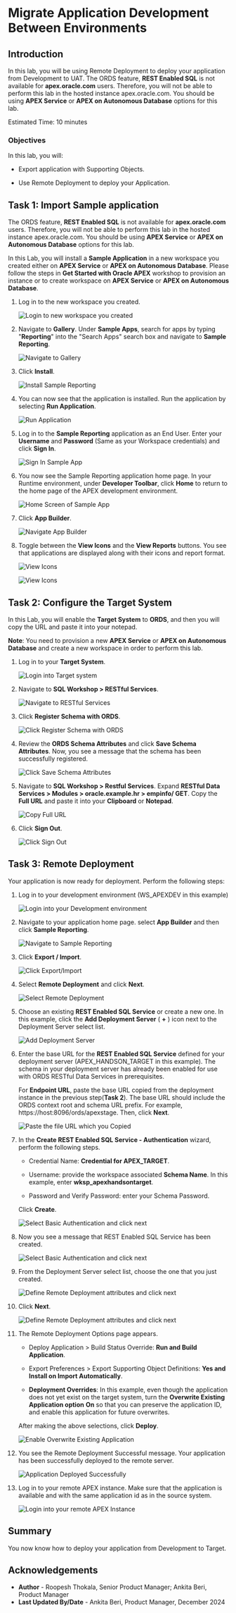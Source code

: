 
# Migrate Application Development Between Environments

## Introduction

In this lab, you will be using Remote Deployment to deploy your application from Development to UAT. The ORDS feature, **REST Enabled SQL** is not available for **apex.oracle.com** users. Therefore, you will not be able to perform this lab in the hosted instance apex.oracle.com. You should be using **APEX Service** or **APEX on Autonomous Database** options for this lab.

Estimated Time: 10 minutes

### Objectives

In this lab, you will:

- Export application with Supporting Objects.

- Use Remote Deployment to deploy your Application.

## Task 1: Import Sample application

The ORDS feature, **REST Enabled SQL** is not available for **apex.oracle.com** users. Therefore, you will not be able to perform this lab in the hosted instance apex.oracle.com. You should be using **APEX Service** or **APEX on Autonomous Database** options for this lab.

In this Lab, you will install a **Sample Application** in a new workspace you created either on **APEX Service** or **APEX on Autonomous Database**. Please follow the steps in **Get Started with Oracle APEX** workshop to provision an instance or to create workspace on **APEX Service** or **APEX on Autonomous Database**.

1. Log in to the new workspace you created.

    ![Login to new workspace you created](images/login-to-dev.png " ")

2. Navigate to **Gallery**. Under **Sample Apps**, search for apps by typing "**Reporting**" into the "Search Apps" search box and navigate to **Sample Reporting**.

    ![Navigate to Gallery](images/gallery-page2.png " ")

3. Click **Install**.

    ![Install Sample Reporting](images/install-sample-app.png " ")

4. You can now see that the application is installed. Run the application by selecting **Run Application**.

    ![Run Application](images/click-run-application.png " ")

5. Log in to the **Sample Reporting** application as an End User. Enter your **Username** and **Password** (Same as your Workspace credentials) and click **Sign In**.

    ![Sign In Sample App](images/log-in-to-the-app.png " ")

6. You now see the Sample Reporting application home page. In your Runtime environment, under **Developer Toolbar**, click **Home** to return to the home page of the APEX development environment.

    ![Home Screen of Sample App](images/navigate-to-sample-reports.png " ")

7. Click **App Builder**.

    ![Navigate App Builder](images/navigate-to-app-builder1.png " ")

8. Toggle between the **View Icons** and the **View Reports** buttons. You see that applications are displayed along with their icons and report format.

    ![View Icons](images/display-as-icons1.png " ")

    ![View Icons](images/display-as-report1.png " ")

## Task 2: Configure the Target System

In this Lab, you will enable the **Target System** to **ORDS**, and then you will copy the URL and paste it into your notepad.

**Note**: You need to provision a new **APEX Service** or **APEX on Autonomous Database** and create a new workspace in order to perform this lab.

1. Log in to your **Target System**.

   ![Login into Target system](images/sign-out1.png " ")

2. Navigate to **SQL Workshop > RESTful Services**.

   ![Navigate to RESTful Services](images/enable-ords1.png " ")

3. Click **Register Schema with ORDS**.

   ![Click Register Schema with ORDS](images/enable-ords2.png " ")

4. Review the **ORDS Schema Attributes** and click **Save Schema Attributes**. Now, you see a message that the schema has been successfully registered.​

   ![Click Save Schema Attributes](images/enable-ords3.png " ")

5. Navigate to **SQL Workshop > Restful Services**. Expand **RESTful Data Services > Modules > oracle.example.hr > empinfo/ GET**. Copy the **Full URL** and paste it into your **Clipboard** or **Notepad**.

   ![Copy Full URL](images/copy-url.png " ")

6. Click **Sign Out**.

   ![Click Sign Out](images/sign-out2.png " ")

## Task 3: Remote Deployment

Your application is now ready for deployment. Perform the following steps:

1. Log in to your development environment (WS_APEXDEV in this example)

   ![Login into your Development environment](images/login-to-dev.png " ")

2. Navigate to your application home page. select **App Builder** and then click **Sample Reporting**.

   ![Navigate to Sample Reporting](images/select-sample-reporting.png " ")

3. Click **Export / Import**.

   ![Click Export/Import](images/select-export.png " ")

4. Select **Remote Deployment** and click **Next**.

   ![Select Remote Deployment](images/select-rd.png " ")

5. Choose an existing **REST Enabled SQL Service** or create a new one. In this example, click the **Add Deployment Server** ( **+** ) icon next to the Deployment Server select list.

   ![Add Deployment Server](images/perform-rd1.png " ")

6. Enter the base URL for the **REST Enabled SQL Service** defined for your deployment server (APEX\_HANDSON\_TARGET in this example). The schema in your deployment server has already been enabled for use with ORDS RESTful Data Services in prerequisites.

    For **Endpoint URL**, paste the base URL copied from the deployment instance in the previous step(**Task 2**). The base URL should include the ORDS context root and schema URL prefix. For example, https://host:8096/ords/apexstage. Then, click **Next**.

    ![Paste the file URL which you Copied](images/perform-rd2.png " ")

7. In the **Create REST Enabled SQL Service - Authentication** wizard, perform the following steps.

    - Credential Name: **Credential for APEX\_TARGET**.

    - Username: provide the workspace associated **Schema Name**. In this example, enter **wksp_apexhandsontarget**.

    - Password and Verify Password: enter your Schema Password.

    Click **Create**.

    ![Select Basic Authentication and click next](images/perform-rd3.png " ")

8. Now you see a message that REST Enabled SQL Service has been created.

    ![Select Basic Authentication and click next](images/connection-successful.png " ")

9. From the Deployment Server select list, choose the one that you just created.

    ![Define Remote Deployment attributes and click next](images/select-deployment-server.png " ")

10. Click **Next**.

    ![Define Remote Deployment attributes and click next](images/click-next.png " ")

11. The Remote Deployment Options page appears.

    - Deploy Application > Build Status Override: **Run and Build Application**.

    - Export Preferences > Export Supporting Object Definitions: **Yes and Install on Import Automatically**.

    - **Deployment Overrides**: In this example, even though the application does not yet exist on the target system, turn the **Overwrite Existing Application option** **On** so that you can preserve the application ID, and enable this application for future overwrites.

    After making the above selections, click **Deploy**.

    ![Enable Overwrite Existing Application](images/perform-rd5.png " ")

12. You see the Remote Deployment Successful message. Your application has been successfully deployed to the remote server.

    ![Application Deployed Successfully](images/perform-rd6.png " ")

13. Log in to your remote APEX instance. Make sure that the application is available and with the same application id as in the source system.

    ![Login into your remote APEX Instance](images/perform-rd7.png " ")

## Summary

You now know how to deploy your application from Development to Target.

## Acknowledgements

- **Author** - Roopesh Thokala, Senior Product Manager; Ankita Beri, Product Manager
- **Last Updated By/Date** - Ankita Beri, Product Manager, December 2024
